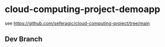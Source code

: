 # cloud-computing-project-demoapp
see https://github.com/seferagic/cloud-computing-project/tree/main

## Dev Branch